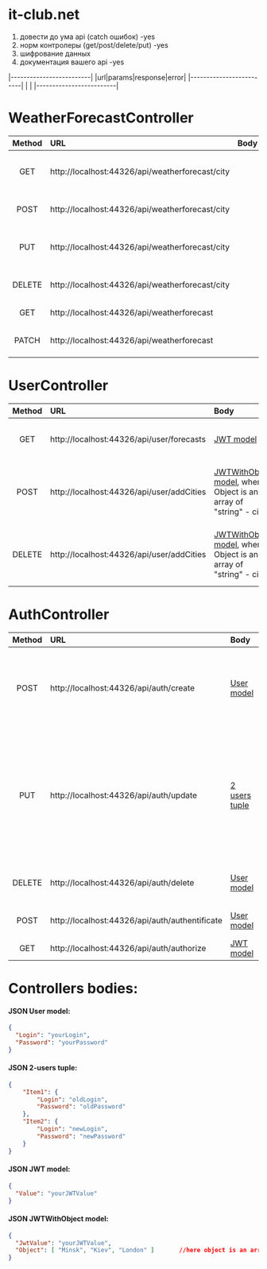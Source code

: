 # it-club.net

1) довести до ума api (catch ошибок)        -yes
2) норм контролеры (get/post/delete/put)       -yes
3) шифрование данных
4) документация вашего api                  -yes

|-------------------------|
|url|params|response|error|
|-------------------------|
|                         |
|-------------------------|




# WeatherForecastController
| Method    | URL                                                | Body       | Description                                                      |
| :-------: | :--------------------------------------------      | :--------- | :-----------------------------------------------------------     |
| GET    | http://localhost:44326/api/weatherforecast/city  || Get a single forecast data by "city" field.
| POST   | http://localhost:44326/api/weatherforecast/city  || Create a forecast by "city" field.
| PUT    | http://localhost:44326/api/weatherforecast/city  || Update a forecast data by "city" field.
| DELETE | http://localhost:44326/api/weatherforecast/city  || Delete forecast by "city" field.
| GET    | http://localhost:44326/api/weatherforecast       || Get all forecasts.
| PATCH  | http://localhost:44326/api/weatherforecast       || Update all forecasts data.



# UserController
| Method    | URL                                           | Body       | Description                                                 |
| :-------: | :-------------------------------------------- | :--------- | :-----------------------------------------------------------|
| GET    | http://localhost:44326/api/user/forecasts   |[JWT model](#json-jwt-model)| Get all user's forecasts by JWT.
| POST   | http://localhost:44326/api/user/addCities   |[JWTWithObject model](#json-jwt-model), where Object is an array of "string" - cities| Add forecasts (by array of cities) to user's forecasts.
| DELETE | http://localhost:44326/api/user/addCities   |[JWTWithObject model](#json-jwt-model), where Object is an array of "string" - cities| Delete forecasts (by array of cities) from user's forecasts.



# AuthController
| Method    | URL                                           | Body       | Description                                                 |
| :-------: | :-------------------------------------------- | :--------- | :-----------------------------------------------------------|
| POST   | http://localhost:44326/api/auth/create        |[User model](#json-user-model)| Create a single user. Login(unique, length: [2;20]) and password(length: [5;100]) are required.
| PUT    | http://localhost:44326/api/auth/update        |[2 users tuple](#json-2-users-tuple)| Update the user by changing property values. Item1 represents OldUser(old login and password are required), and Item2 representes NewUser(all changes are here).
| DELETE | http://localhost:44326/api/auth/delete        |[User model](#json-user-model)| Deletes the user(password and login are required).
| POST   | http://localhost:44326/api/auth/authentificate|[User model](#json-user-model)| Authentificate the user by creating JWT.
| GET    | http://localhost:44326/api/auth/authorize     |[JWT model](#json-jwt-model)| Authorize the user by JWT.




# Controllers bodies:

#### JSON User model:
```json
{
  "Login": "yourLogin",
  "Password": "yourPassword"
}
```
#### JSON 2-users tuple:
```json
{
	"Item1": {
		"Login": "oldLogin",
		"Password": "oldPassword"
	},
	"Item2": {
		"Login": "newLogin",
		"Password": "newPassword"
	}
}
```
#### JSON JWT model:
```json
{
  "Value": "yourJWTValue"
}
```
#### JSON JWTWithObject model:
```json
{
  "JwtValue": "yourJWTValue",
  "Object": [ "Minsk", "Kiev", "London" ]       //here object is an array of "string", but it could be any other one
}
```
